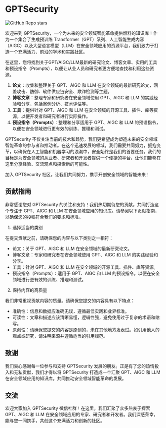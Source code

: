 # GPTSecurity

![GitHub Repo stars](https://img.shields.io/github/stars/mo-xiaoxi/gptsecurity?style=social)

欢迎来到 GPTSecurity，一个为未来的安全领域智能革命提供燃料的知识库！作为一个集合了生成预训练 Transformer（GPT）系列、人工智能生成内容（AIGC）以及大型语言模型（LLM）在安全领域应用的资源平台，我们致力于打造一个充满活力、前沿的学术和实践社区。

在这里，您将找到关于GPT/AIGC/LLM最新的研究论文、博客文章、实用的工具和预设指令（Prompts），以便让从业人员和研究者更方便地查找和利用这些资源。

1. **论文**：收集和整理关于 GPT、AIGC 和 LLM 在安全领域的最新研究论文，涵盖攻击、防御、软件供应链安全、欺诈检测等主题。
2. **博客文章**：整理专家和研究者在安全领域使用 GPT、AIGC 和 LLM 的实践经验和分享，包括案例分析、技术评估等。
3. **工具**：提供针对 GPT、AIGC 和 LLM 在安全领域的开源工具、插件、库等资源，以便开发者和研究者进行实际操作。
4. **预设指令（Prompts）**：整理和分享适用于 GPT、AIGC 和 LLM 的预设指令，以便在安全领域进行更有效的训练、推理和测试。

GPTSecurity 不仅关注当前的技术和趋势，我们更希望成为塑造未来的安全领域智能革命的参与者和推动者。在这个迅速发展的领域，我们需要共同努力，拥抱变革，以确保在人工智能和机器学习的浪潮中，安全始终是我们的首要任务。我们的目标是为安全领域的从业者、研究者和开发者提供一个便捷的平台，让他们能够在这里分享经验、交流观点和探索新的可能性。

加入 GPTSecurity 社区，让我们共同努力，携手开创安全领域的智能未来！



## 贡献指南

非常感谢您对 GPTSecurity 的关注和支持！我们热切期待您的贡献，共同打造这个专注于 GPT、AIGC 和 LLM 在安全领域应用的知识库。请参阅以下贡献指南，以确保您的投稿符合我们的要求和标准。

1. 选择适当的类别

在提交贡献之前，请确保您的内容与以下类别之一相符：

* 论文：关于 GPT、AIGC 和 LLM 在安全领域的最新研究论文。
* 博客文章：专家和研究者在安全领域使用 GPT、AIGC 和 LLM 的实践经验和分享。
* 工具：针对 GPT、AIGC 和 LLM 在安全领域的开源工具、插件、库等资源。
* 预设指令（Prompts）：适用于 GPT、AIGC 和 LLM 的预设指令，以便在安全领域进行更有效的训练、推理和测试。

2. 保持内容的高质量

我们非常重视贡献内容的质量。请确保您提交的内容具有以下特点：

* 准确性：信息和数据应准确无误，遵循最佳实践和业界标准。
* 可读性：文章和描述应该清晰易懂，逻辑性强，避免使用过于复杂的术语和缩写。
* 原创性：请确保您提交的内容是原创的，未在其他地方发表过。如引用他人的观点或研究，请注明来源并遵循适当的引用规范。

## 致谢

我们衷心感谢每一位参与和支持 GPTSecurity 发展的朋友。正是有了您的热情投入和无私贡献，我们才得以将 GPTSecurity 打造成一个汇聚 GPT、AIGC 和 LLM 在安全领域应用的知识库，共同推动安全领域智能革命的发展。




## 交流

欢迎大家加入 GPTSecurity 微信社群！在这里，我们汇聚了众多热衷于探索 GPT、AIGC 和 LLM 在安全领域应用的专家、研究者和开发者。我们深感荣幸，能与您一同携手，共创这个充满活力和创新的社区。







